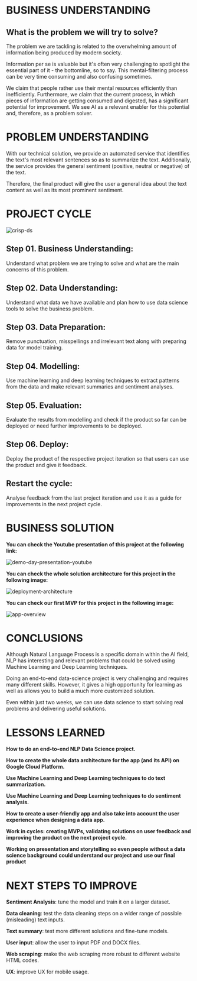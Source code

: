 # **BUSINESS UNDERSTANDING**

## **What is the problem we will try to solve?**

The problem we are tackling is related to the overwhelming amount of information being produced by modern society. 

Information per se is valuable but it's often very challenging to spotlight the essential part of it - the bottomline, so to say. This mental-filtering process can be very time consuming and also confusing sometimes.

We claim that people rather use their mental resources efficiently than inefficiently. Furthermore, we claim that the current process, in which pieces of information are getting consumed and digested, has a significant potential for improvement. We see AI as a relevant enabler for this potential and, therefore, as a problem solver. 

# **PROBLEM UNDERSTANDING**

With our technical solution, we provide an automated service that identifies the text's most relevant sentences so as to summarize the text. Additionally, the service provides the general sentiment (positive, neutral or negative) of the text. 

Therefore, the final product will give the user a general idea about the text content as well as its most prominent sentiment.

# **PROJECT CYCLE**

![crisp-ds](img/crisp_dm.png)

## Step 01. Business Understanding:
Understand what problem we are trying to solve and what are the main concerns of this problem.

## Step 02. Data Understanding:
Understand what data we have available and plan how to use data science tools to solve the business problem.

## Step 03. Data Preparation:
Remove punctuation, misspellings and irrelevant text along with preparing data for model training.

## Step 04. Modelling:
Use machine learning and deep learning techniques to extract patterns from the data and make relevant summaries and sentiment analyses.

## Step 05. Evaluation:
Evaluate the results from modelling and check if the product so far can be deployed or need further improvements to be deployed.

## Step 06. Deploy:
Deploy the product of the respective project iteration so that users can use the product and give it feedback.

## Restart the cycle:
Analyse feedback from the last project iteration and use it as a guide for improvements in the next project cycle.

# **BUSINESS SOLUTION**

**You can check the Youtube presentation of this project at the following link:**

![demo-day-presentation-youtube](https://www.youtube.com/watch?v=T4gXTbcBV04&t=2s)

**You can check the whole solution architecture for this project in the following image:**

![deployment-architecture](img/deployment_architecture.png)

**You can check our first MVP for this project in the following image:**

![app-overview](img/bottomline_project-app_overview.png)

# **CONCLUSIONS**

Although Natural Language Process is a specific domain within the AI field, NLP has interesting and relevant problems that could be solved using Machine Learning and Deep Learning techniques.

Doing an end-to-end data-science project is very challenging and requires many different skills. However, it gives a high opportunity for learning as well as allows you to build a much more customized solution.

Even within just two weeks, we can use data science to start solving real problems and delivering useful solutions.

# **LESSONS LEARNED**

**How to do an end-to-end NLP Data Science project.**

**How to create the whole data architecture for the app (and its API) on Google Cloud Platform.**

**Use Machine Learning and Deep Learning techniques to do text summarization.**

**Use Machine Learning and Deep Learning techniques to do sentiment analysis.**

**How to create a user-friendly app and also take into account the user experience when designing a data app.**

**Work in cycles: creating MVPs, validating solutions on user feedback and improving the product on the next project cycle.**

**Working on presentation and storytelling so even people without a data science background could understand our project and use our final product**

# **NEXT STEPS TO IMPROVE**

**Sentiment Analysis**: tune the model and train it on a larger dataset.

**Data cleaning**: test the data cleaning steps on a wider range of possible (misleading) text inputs.

**Text summary**: test more different solutions and fine-tune models.

**User input**: allow the user to input PDF and DOCX files.

**Web scraping**: make the web scraping more robust to different website HTML codes.

**UX**: improve UX for mobile usage.
